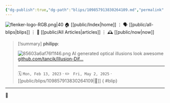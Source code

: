 ```yaml
---
{"dg-publish":true,"dg-path":"blips/109857913830264109.md","permalink":"/blips/109857913830264109/","title":"philipp on mastodon @ 2023-02-13"}
---
```



<div class="transclusion internal-embed is-loaded"><div class="markdown-embed">




![flenker-logo-RGB.png|40](/img/user/attachments/flenker-logo-RGB.png)
🏠 [[public/Index\|home]]  ⋮ 🗣️ [[public/all-blips\|blips]] ⋮  📝 [[public/All Articles\|articles]]  ⋮ 🕰️ [[public/now\|now]]


</div></div>


> [!summary] **philipp**:
>
> ![85603a6af76f1f46.png](/img/user/attachments/85603a6af76f1f46.png)
> AI generated optical illusions look awesome [github.com/tancik/Illusion-Dif…](https://github.com/tancik/Illusion-Diffusion)
> - - -
>
> 🗓️ <code>Mon, Feb 13, 2023</code>  · ✏️ <code> Fri, May 2, 2025</code>  · [[public/blips/109857913830264109\|🔗]]
{ #blip}


- - -

 👾
